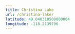 ```yaml
---
title: Christina Lake
url: /christina-lake/
latitude: 49.040310500000004
longitude: -118.2139796
---
```

